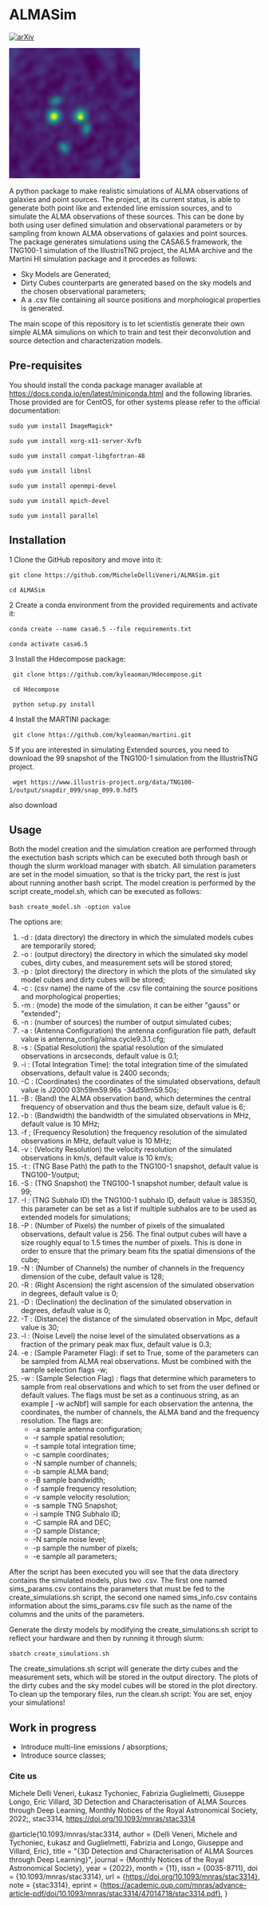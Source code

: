# ALMASim
[![arXiv](https://img.shields.io/badge/arXiv-2211.11462-00ff00.svg)](https://arxiv.org/abs/2211.11462) 

![](images/Icon.png)

A python package to make realistic simulations of ALMA observations of galaxies and point sources. 
The project, at its current status, is able to generate both point like and extended line emission sources, and to simulate the ALMA observations of these sources.
This can be done by both using user defined simulation and observational parameters or by sampling from known ALMA observations of galaxies and point sources. The package generates 
simulations using the CASA6.5 framework, the TNG100-1 simulation of the IllustrisTNG project, the ALMA archive and the Martini HI simulation package and it procedes as follows:
- Sky Models are Generated;
- Dirty Cubes counterparts are generated based on the sky models and the chosen observational parameters;
- A a .csv file containing all source positions and morphological properties is generated.

The main scope of this repository is to let scientistis generate their own simple ALMA simulions on which to train and test their deconvolution and source detection and characterization models.

## Pre-requisites
You should install the conda package manager available at https://docs.conda.io/en/latest/miniconda.html and the following libraries. Those provided are for CentOS, for other systems please refer to the official documentation:
<pre><code>sudo yum install ImageMagick*</code></pre>
<pre><code>sudo yum install xorg-x11-server-Xvfb</code></pre>
<pre><code>sudo yum install compat-libgfortran-48</code></pre>
<pre><code>sudo yum install libnsl</code></pre>
<pre><code>sudo yum install openmpi-devel</code></pre>
<pre><code>sudo yum install mpich-devel</code></pre>
<pre><code>sudo yum install parallel</code></pre>

## Installation
1 Clone the GitHub repository and move into it:
<pre><code>git clone https://github.com/MicheleDelliVeneri/ALMASim.git</code></pre>
<pre><code>cd ALMASim</code></pre>

2 Create a conda environment from the provided requirements and activate it:
<pre><code>conda create --name casa6.5 --file requirements.txt </code></pre>
<pre><code>conda activate casa6.5 </code></pre>

3 Install the Hdecompose package:
<pre><code> git clone https://github.com/kyleaoman/Hdecompose.git </code></pre>
<pre><code> cd Hdecompose </code></pre>
<pre><code> python setup.py install </code></pre>

4 Install the MARTINI package:
<pre><code> git clone https://github.com/kyleaoman/martini.git</code></pre>

5 If you are interested in simulating Extended sources, you need to download the 99 snapshot of the TNG100-1 simulation from the IllustrisTNG project.
<pre><code> wget https://www.illustris-project.org/data/TNG100-1/output/snapdir_099/snap_099.0.hdf5 </code></pre>
also download 
## Usage
Both the model creation and the simulation creation are performed through the exectution bash scripts which can be executed both through bash or though the slurm workload manager with sbatch. All simulation
parameters are set in the model simuation, so that is the tricky part, the rest is just about running another bash script. The model creation is performed by the script create_model.sh, which can be executed as follows:
<pre><code>bash create_model.sh -option value</code></pre>
The options are:
1. -d : (data directory) the directory in which the simulated models cubes are temporarily stored;
2. -o : (output directory) the directory in which the simulated sky model cubes, dirty cubes, and measurement sets will be stored stored;
3. -p : (plot directory) the directory in which the plots of the simulated sky model cubes and dirty cubes will be stored;
4. -c : (csv name) the name of the .csv file containing the source positions and morphological properties;
5. -m : (mode) the mode of the simulation, it can be either "gauss" or "extended";
6. -n : (number of sources) the number of output simulated cubes;
7. -a : (Antenna Configuration) the antenna configuration file path, default value is antenna_config/alma.cycle9.3.1.cfg;
8. -s : (Spatial Resolution) the spatial resolution of the simulated observations in arcseconds, default value is 0.1;
9. -i : (Total Integration Time): the total integration time of the simulated observations, default value is 2400 seconds;
10. -C : (Coordinates) the coordinates of the simulated observations, default value is J2000 03h59m59.96s -34d59m59.50s;
11. -B : (Band) the ALMA observation band, which determines the central frequency of observation and thus the beam size, default value is 6;
12. -b : (Bandwidth) the bandwidth of the simulated observations in MHz, default value is 10 MHz;
13. -f ; (Frequency Resolution) the frequency resolution of the simulated observations in MHz, default value is 10 MHz; 
14. -v : (Velocity Resolution) the velocity resolution of the simulated observations in km/s, default value is 10 km/s;
15. -t : (TNG Base Path) the path to the TNG100-1 snapshot, default value is  TNG100-1/output;
16. -S : (TNG Snapshot) the TNG100-1 snapshot number, default value is 99;
17. -I : (TNG Subhalo ID) the TNG100-1 subhalo ID, default value is 385350, this parameter can be set as a list if multiple subhalos are to be used as extended models for simulations;
18. -P : (Number of Pixels) the number of pixels of the simualated observations, default value is 256. The final output cubes will have a size roughly equal to 1.5 times the number of pixels. This is done in order to ensure that the primary beam fits the spatial dimensions of the cube;
19. -N : (Number of Channels) the number of channels in the frequency dimension of the cube, default value is 128;
20. -R : (Right Ascension) the right ascension of the simulated observation in degrees, default value is 0;
21. -D : (Declination) the declination of the simulated observation in degrees, default value is 0;
22. -T : (Distance) the distance of the simulated observation in Mpc, default value is 30;
23. -l : (Noise Level) the noise level of the simulated observations as a fraction of the primary peak max flux, default value is 0.3;
24. -e : (Sample Parameter Flag): if set to True, some of the parameters can be sampled from ALMA real observations. Must be combined with the sample selection flags -w;
25. -w : (Sample Selection Flag) : flags that determine which parameters to sample from real observations and which to set from the user defined or default values. The flags must be set as a continuous string, as an example [ -w acNbf] will sample for each observation the antenna, the coordinates, the number of channels, the ALMA band and the frequency resolution. The flags are:
    - -a sample antenna configuration;
    - -r sample spatial resolution;
    - -t sample total integration time;
    - -c sample coordinates;
    - -N sample number of channels;
    - -b sample ALMA band;
    - -B sample bandwidth;
    - -f sample frequency resolution;
    - -v sample velocity resolution;
    - -s sample TNG Snapshot;
    - -i sample TNG Subhalo ID;
    - -C sample RA and DEC;
    - -D sample Distance;
    - -N sample noise level;
    - -p sample the number of pixels;
    - -e sample all parameters;

After the script has been executed you will see that the data directory contains the simulated models, plus two .csv. 
The first one named sims_params.csv contains the parameters that must be fed to the create_simulations.sh script, the second one named sims_info.csv contains information about the sims_params.csv file such as the name of the columns and the units of the parameters.

Generate the dirsty models by modifying the create_simulations.sh script to reflect your hardware and then by running it through slurm:
<pre><code>sbatch create_simulations.sh</code></pre>

The create_simulations.sh script will generate the dirty cubes and the measurement sets, which will be stored in the output directory. The plots of the dirty cubes and the sky model cubes will be stored in the plot directory. To clean up the temporary files, run the clean.sh script:
You are set, enjoy your simulations!

 ## Work in progress
 - Introduce multi-line emissions / absorptions;
 - Introduce source classes;


### Cite us

Michele Delli Veneri, Łukasz Tychoniec, Fabrizia Guglielmetti, Giuseppe Longo, Eric Villard, 3D Detection and Characterisation of ALMA Sources through Deep Learning, Monthly Notices of the Royal Astronomical Society, 2022;, stac3314, https://doi.org/10.1093/mnras/stac3314

@article{10.1093/mnras/stac3314,
    author = {Delli Veneri, Michele and Tychoniec, Łukasz and Guglielmetti, Fabrizia and Longo, Giuseppe and Villard, Eric},
    title = "{3D Detection and Characterisation of ALMA Sources through Deep Learning}",
    journal = {Monthly Notices of the Royal Astronomical Society},
    year = {2022},
    month = {11},
    issn = {0035-8711},
    doi = {10.1093/mnras/stac3314},
    url = {https://doi.org/10.1093/mnras/stac3314},
    note = {stac3314},
    eprint = {https://academic.oup.com/mnras/advance-article-pdf/doi/10.1093/mnras/stac3314/47014718/stac3314.pdf},
}
